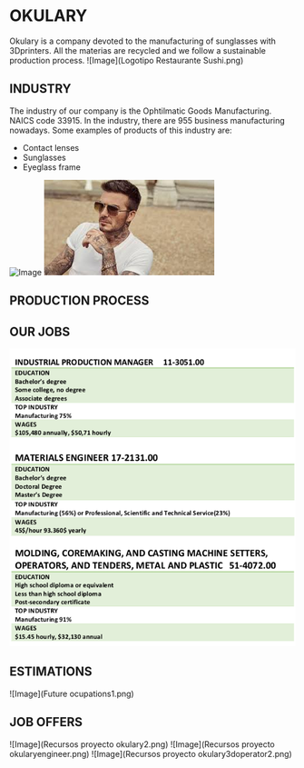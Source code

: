 # OKULARY
Okulary is a company devoted to the manufacturing of sunglasses with 3Dprinters. All the materias are recycled and we follow a sustainable production process.
 ![Image](Logotipo Restaurante Sushi.png)
## INDUSTRY
The industry of our company is the Ophtilmatic Goods Manufacturing. NAICS code 33915.
In the industry, there are 955 business manufacturing nowadays.
Some examples of products of this industry are:
- Contact lenses
- Sunglasses
- Eyeglass frame


![Image](images(1).jpg)  ![Image](images.jpg)

## PRODUCTION PROCESS








## OUR JOBS
 ![Image](ourjobs.png)








## ESTIMATIONS
 ![Image](Future ocupations1.png)




## JOB OFFERS
 ![Image](Recursos proyecto okulary2.png)
 ![Image](Recursos proyecto okularyengineer.png)
 ![Image](Recursos proyecto okulary3doperator2.png)
 

